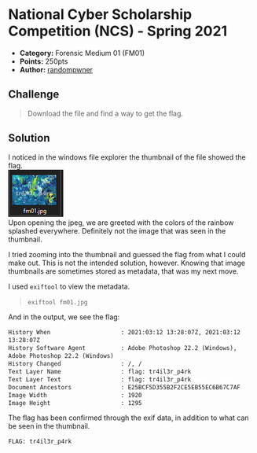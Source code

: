# National Cyber Scholarship Competition (NCS) - Spring 2021

* **Category:** Forensic Medium 01 (FM01)
* **Points:** 250pts
* **Author:** [randompwner](https://github.com/randompwner)

## Challenge

> Download the file and find a way to get the flag.

## Solution
I noticed in the windows file explorer the thumbnail of the file showed the flag.\
![](../assets/fm01.png)\
Upon opening the jpeg, we are greeted with the colors of the rainbow splashed everywhere.
Definitely not the image that was seen in the thumbnail.

I tried zooming into the thumbnail and guessed the flag from what I could make out.
This is not the intended solution, however. 
Knowing that image thumbnails are sometimes stored as metadata, that was my next move.

I used `exiftool` to view the metadata.
> `exiftool fm01.jpg`

And in the output, we see the flag:
```
History When                    : 2021:03:12 13:28:07Z, 2021:03:12 13:28:07Z
History Software Agent          : Adobe Photoshop 22.2 (Windows), Adobe Photoshop 22.2 (Windows)
History Changed                 : /, /
Text Layer Name                 : flag: tr4il3r_p4rk
Text Layer Text                 : flag: tr4il3r_p4rk
Document Ancestors              : E25BCF5D355B2F2CE5EB55EC6B67C7AF
Image Width                     : 1920
Image Height                    : 1295
```
The flag has been confirmed through the exif data, in addition to what can be seen in the thumbnail.
```
FLAG: tr4il3r_p4rk
```
